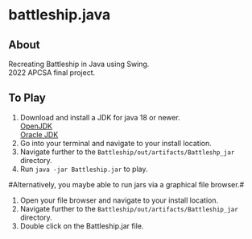battleship.java
================

About
----------
Recreating Battleship in Java using Swing.<br>
2022 APCSA final project.


To Play
----------
1. Download and install a JDK for java 18 or newer.<br>
  [OpenJDK](https://jdk.java.net/18/)<br>
  [Oracle JDK](https://www.oracle.com/java/technologies/downloads/)
2. Go into your terminal and navigate to your install location.
3. Navigate further to the `Battleship/out/artifacts/Battleshp_jar` directory.
4. Run `java -jar Battleship.jar` to play.

#Alternatively, you maybe able to run jars via a graphical file browser.#

1. Open your file browser and navigate to your install location.
2. Navigate further to the `Battleship/out/artifacts/Battleship_jar` directory.
3. Double click on the Battleship.jar file.
